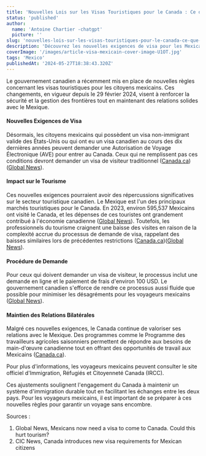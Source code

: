 ```yaml
---
title: 'Nouvelles Lois sur les Visas Touristiques pour le Canada : Ce que les Mexicains Doivent Savoir'
status: 'published'
author:
  name: 'Antoine Chartier -chatgpt'
  picture: ''
slug: 'nouvelles-lois-sur-les-visas-touristiques-pour-le-canada-ce-que-les-mexicains-doivent-savoir'
description: 'Découvrez les nouvelles exigences de visa pour les Mexicains voyageant au Canada, mises en place en 2024. Apprenez comment ces changements peuvent affecter le tourisme et simplifier votre prochaine visite au Canada. Pour plus d''informations, consultez notre article détaillé.'
coverImage: '/images/article-visa-mexicain-cover-image-U1OT.jpg'
tags: 'Mexico'
publishedAt: '2024-05-27T18:38:43.320Z'
---
```


Le gouvernement canadien a récemment mis en place de nouvelles règles concernant les visas touristiques pour les citoyens mexicains. Ces changements, en vigueur depuis le 29 février 2024, visent à renforcer la sécurité et la gestion des frontières tout en maintenant des relations solides avec le Mexique.

#### **Nouvelles Exigences de Visa**

Désormais, les citoyens mexicains qui possèdent un visa non-immigrant valide des États-Unis ou qui ont eu un visa canadien au cours des dix dernières années peuvent demander une Autorisation de Voyage Électronique (AVE) pour entrer au Canada. Ceux qui ne remplissent pas ces conditions devront demander un visa de visiteur traditionnel​ ([Canada.ca](https://www.canada.ca/en/immigration-refugees-citizenship/news/2024/02/updated-travel-information-for-mexican-citizens-coming-to-canada.html))​​ ([Global News](https://globalnews.ca/news/10353848/mexico-visa-rule-change-canada-tourism/))​.

#### **Impact sur le Tourisme**

Ces nouvelles exigences pourraient avoir des répercussions significatives sur le secteur touristique canadien. Le Mexique est l'un des principaux marchés touristiques pour le Canada. En 2023, environ 595,537 Mexicains ont visité le Canada, et les dépenses de ces touristes ont grandement contribué à l'économie canadienne​ ([Global News](https://globalnews.ca/news/10353848/mexico-visa-rule-change-canada-tourism/))​. Toutefois, les professionnels du tourisme craignent une baisse des visites en raison de la complexité accrue du processus de demande de visa, rappelant des baisses similaires lors de précédentes restrictions​ ([Canada.ca](https://www.canada.ca/en/immigration-refugees-citizenship/news/2024/02/updated-travel-information-for-mexican-citizens-coming-to-canada.html))​​ ([Global News](https://globalnews.ca/news/10353848/mexico-visa-rule-change-canada-tourism/))​.

#### **Procédure de Demande**

Pour ceux qui doivent demander un visa de visiteur, le processus inclut une demande en ligne et le paiement de frais d'environ 100 USD. Le gouvernement canadien s'efforce de rendre ce processus aussi fluide que possible pour minimiser les désagréments pour les voyageurs mexicains​ ([Global News](https://globalnews.ca/news/10353848/mexico-visa-rule-change-canada-tourism/))​.

#### **Maintien des Relations Bilatérales**

Malgré ces nouvelles exigences, le Canada continue de valoriser ses relations avec le Mexique. Des programmes comme le Programme des travailleurs agricoles saisonniers permettent de répondre aux besoins de main-d'œuvre canadienne tout en offrant des opportunités de travail aux Mexicains​ ([Canada.ca](https://www.canada.ca/en/immigration-refugees-citizenship/news/2024/02/updated-travel-information-for-mexican-citizens-coming-to-canada.html))​.

Pour plus d'informations, les voyageurs mexicains peuvent consulter le site officiel d'Immigration, Réfugiés et Citoyenneté Canada (IRCC).

Ces ajustements soulignent l'engagement du Canada à maintenir un système d'immigration durable tout en facilitant les échanges entre les deux pays. Pour les voyageurs mexicains, il est important de se préparer à ces nouvelles règles pour garantir un voyage sans encombre.

Sources :

1. Global News, Mexicans now need a visa to come to Canada. Could this hurt tourism?
2. CIC News, Canada introduces new visa requirements for Mexican citizens